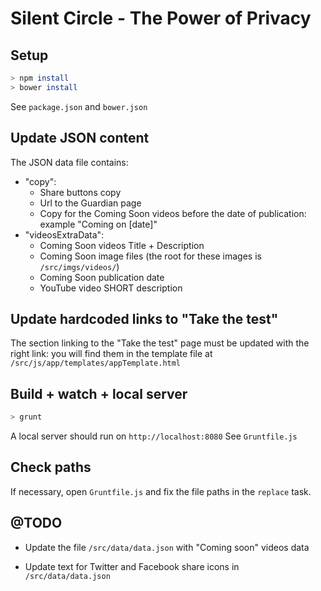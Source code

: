 # Silent Circle - The Power of Privacy


## Setup

```bash
> npm install
> bower install
```
See ```package.json``` and ```bower.json```


## Update JSON content
The JSON data file contains:
- "copy":
  - Share buttons copy
  - Url to the Guardian page
  - Copy for the Coming Soon videos before the date of publication: example "Coming on [date]"
- "videosExtraData":
  - Coming Soon videos Title + Description
  - Coming Soon image files (the root for these images is ```/src/imgs/videos/```)
  - Coming Soon publication date
  - YouTube video SHORT description


## Update hardcoded links to "Take the test"
The section linking to the "Take the test" page must be updated with the right link: you will find them in the template file at ```/src/js/app/templates/appTemplate.html```


## Build + watch + local server

```bash
> grunt
```

A local server should run on ```http://localhost:8080```
See ```Gruntfile.js```


## Check paths

If necessary, open ```Gruntfile.js``` and fix the file paths in the ```replace``` task.


## @TODO

- Update the file ```/src/data/data.json``` with "Coming soon" videos data


- Update text for Twitter and Facebook share icons in ```/src/data/data.json```


